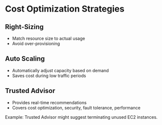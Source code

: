 # Cost Optimization Strategies

## Right-Sizing
- Match resource size to actual usage
- Avoid over-provisioning

## Auto Scaling
- Automatically adjust capacity based on demand
- Saves cost during low traffic periods

## Trusted Advisor
- Provides real-time recommendations
- Covers cost optimization, security, fault tolerance, performance

Example: Trusted Advisor might suggest terminating unused EC2 instances.